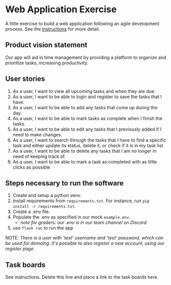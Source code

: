 # Web Application Exercise

A little exercise to build a web application following an agile development process. See the [instructions](instructions.md) for more detail.

## Product vision statement

Our app will aid in time management by providing a platform to organize and prioritize tasks, increasing productivity.

## User stories

1. As a user, I want to view all upcoming tasks and when they are due.
2. As a user, I want to be able to login and register to save the tasks that I have. 
3. As a user, I want to be able to add any tasks that come up during the day.
4. As a user, I want to be able to mark tasks as complete when I finish the tasks.
5. As a user, I want to be able to edit any tasks that I previously added if I need to make changes.
6. As a user, I want to search through the tasks that I have to find a specific task and either update its status, delete it, or check if it is in my task list.
7. As a user, I want to be able to delete any tasks that I am no longer in need of keeping track of. 
8. As a user, I want to be able to mark a task as completed with as little clicks as possible

## Steps necessary to run the software

1. Create and setup a python venv.
2. Install requirements from `requirements.txt`. For instance, run `pip install -r requirements.txt`.
3. Create a .env file.
4. Populate the .env as specified in our mock `example.env`.
    - *note for graders: our .env is in our team channel on Discord*
5. use `flask run` to run the app

NOTE: *There is a user with 'test' username and 'test' password, which can be used for demoing. It's possible to also register a new account, using our register page.*

## Task boards

See instructions. Delete this line and place a link to the task boards here.
